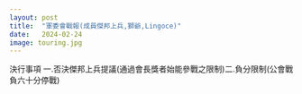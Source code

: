 ```yaml
---
layout: post
title:  "軍委會戰報(成員傑邦上兵,獅爺,Lingoce)"
date:   2024-02-24
image: touring.jpg
---
```


<p class="intro"><span class="dropcap">決行事項 一.否決傑邦上兵提議(通過會長獎者始能參戰之限制)二.負分限制(公會戰負六十分停戰)</span></p>



  
  


